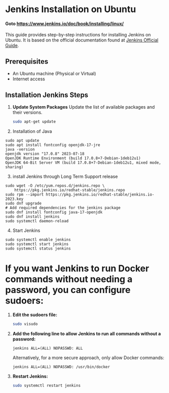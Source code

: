 # Jenkins Installation on Ubuntu  
#### Goto https://www.jenkins.io/doc/book/installing/linux/

This guide provides step-by-step instructions for installing Jenkins on Ubuntu. It is based on the official documentation found at [Jenkins Official Guide](https://www.jenkins.io/doc/book/installing/linux/).

## Prerequisites

- An Ubuntu machine (Physical or Virtual)
- Internet access

## Installation Jenkins Steps

1. **Update System Packages**
   Update the list of available packages and their versions.
   ```bash
   sudo apt-get update
   ```

2. Installation of Java

```
sudo apt update
sudo apt install fontconfig openjdk-17-jre
java -version
openjdk version "17.0.8" 2023-07-18
OpenJDK Runtime Environment (build 17.0.8+7-Debian-1deb12u1)
OpenJDK 64-Bit Server VM (build 17.0.8+7-Debian-1deb12u1, mixed mode, sharing)

```

3.  install Jenkins through Long Term Support release

```
sudo wget -O /etc/yum.repos.d/jenkins.repo \
    https://pkg.jenkins.io/redhat-stable/jenkins.repo
sudo rpm --import https://pkg.jenkins.io/redhat-stable/jenkins.io-2023.key
sudo dnf upgrade
# Add required dependencies for the jenkins package
sudo dnf install fontconfig java-17-openjdk
sudo dnf install jenkins
sudo systemctl daemon-reload

```



4.  Start Jenkins

```
sudo systemctl enable jenkins
sudo systemctl start jenkins
sudo systemctl status jenkins
```



# If you want Jenkins to run Docker commands without needing a password, you can configure sudoers:

1. **Edit the sudoers file:**
   ```bash
   sudo visudo
   ```

2. **Add the following line to allow Jenkins to run all commands without a password:**
   ```
   jenkins ALL=(ALL) NOPASSWD: ALL
   ```
   Alternatively, for a more secure approach, only allow Docker commands:
   ```
   jenkins ALL=(ALL) NOPASSWD: /usr/bin/docker
   ```

3. **Restart Jenkins:**
   ```bash
   sudo systemctl restart jenkins
   ```







